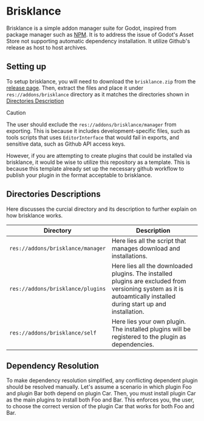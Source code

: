 # Brisklance

Brisklance is a simple addon manager suite for Godot, inspired from package manager such as [NPM](https://www.npmjs.com).
It is to address the issue of Godot's Asset Store not supporting automatic dependency installation.
It utilize Github's release as host to host archives.

## Setting up

To setup brisklance, you will need to download the `brisklance.zip` from the [release page](https://github.com/RechieKho/brisklance/releases).
Then, extract the files and place it under `res://addons/brisklance` directory as it matches the directories shown in [Directories Description](#directories-descriptions)

> [!CAUTION]
> The user should exclude the `res://addons/brisklance/manager` from exporting.
> This is because it includes development-specific files, such as tools scripts that uses `EditorInterface` that would fail in exports, and sensitive data, such as Github API access keys.

However, if you are attempting to create plugins that could be installed via brisklance, it would be wise to utilize this repository as a template.
This is because this template already set up the necessary github workflow to publish your plugin in the format acceptable to brisklance.

## Directories Descriptions

Here discusses the curcial directory and its description to further explain on how brisklance works.

| Directory                         | Description                                                                                                                                                        |
| --------------------------------- | ------------------------------------------------------------------------------------------------------------------------------------------------------------------ |
| `res://addons/brisklance/manager` | Here lies all the script that manages download and installations.                                                                                                  |
| `res://addons/brisklance/plugins` | Here lies all the downloaded plugins. The installed plugins are excluded from versioning system as it is autoamtically installed during start up and installation. |
| `res://addons/brisklance/self`    | Here lies your own plugin. The installed plugins will be registered to the plugin as dependencies.                                                                 |

## Dependency Resolution

To make dependency resolution simplified, any conflicting dependent plugin should be resolved manually.
Let's assume a scenario in which plugin Foo and plugin Bar both depend on plugin Car.
Then, you must install plugin Car as the main plugins to install both Foo and Bar.
This enforces you, the user, to choose the correct version of the plugin Car that works for both Foo and Bar.
